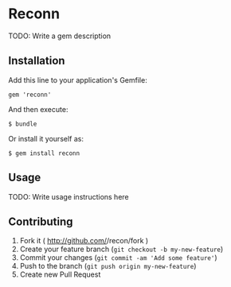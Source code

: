 # Reconn

TODO: Write a gem description

## Installation

Add this line to your application's Gemfile:

    gem 'reconn'

And then execute:

    $ bundle

Or install it yourself as:

    $ gem install reconn

## Usage

TODO: Write usage instructions here

## Contributing

1. Fork it ( http://github.com/<my-github-username>/recon/fork )
2. Create your feature branch (`git checkout -b my-new-feature`)
3. Commit your changes (`git commit -am 'Add some feature'`)
4. Push to the branch (`git push origin my-new-feature`)
5. Create new Pull Request
